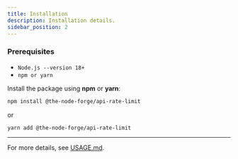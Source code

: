 ```yaml
---
title: Installation
description: Installation details.
sidebar_position: 2
---
```


### Prerequisites

- `Node.js --version 18+`
- `npm or yarn`

Install the package using **npm** or **yarn**:

```sh
npm install @the-node-forge/api-rate-limit
```

or

```sh
yarn add @the-node-forge/api-rate-limit
```

---

For more details, see [USAGE.md](USAGE.md).
